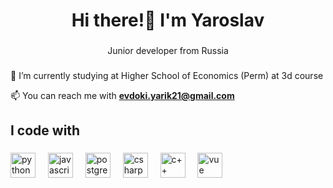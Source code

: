 <h1 align="center">Hi there!👋 I'm Yaroslav</h1>

###

<p align="center">Junior developer from Russia</p>

###

🔭 I’m currently studying at Higher School of Economics (Perm) at 3d course<br>

📫 You can reach me with **evdoki.yarik21@gmail.com**

<p align="left"></p>

###

<h2 align="left">I code with</h2>

###

<div align="left">
  <img src="https://cdn.jsdelivr.net/gh/devicons/devicon/icons/python/python-original.svg" height="40" alt="python logo"  />
  <img width="12" />
  <img src="https://cdn.jsdelivr.net/gh/devicons/devicon/icons/javascript/javascript-original.svg" height="40" alt="javascript logo" />
  <img width="12" />
  <img src="https://cdn.jsdelivr.net/gh/devicons/devicon/icons/postgresql/postgresql-original.svg" height="40" alt="postgresql logo"  />
  <img width="12" />
  <img src="https://cdn.jsdelivr.net/gh/devicons/devicon/icons/csharp/csharp-original.svg" height="40" alt="csharp logo" />
  <img width="12" />
  <img src="https://brandlogos.net/wp-content/uploads/2022/01/c-brandlogo.net_-768x768.png" height="40" alt="c++ logo" />
  <img width="12" />
  <img src="https://masteringjs.io/assets/images/vue/vue.png" height="40" alt="vue logo" />
</div>

###
